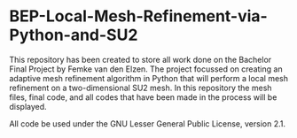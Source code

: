 # BEP-Local-Mesh-Refinement-via-Python-and-SU2
This repository has been created to store all work done on the Bachelor Final Project by Femke van den Elzen.
The project focussed on creating an adaptive mesh refinement algorithm in Python that will perform a local mesh refinement on a two-dimensional SU2 mesh.
In this repository the mesh files, final code, and all codes that have been made in the process will be displayed. 

All code be used under the  GNU Lesser General Public License, version 2.1.
